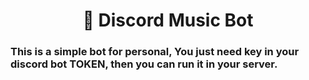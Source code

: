 <h1 align='center'>🎤 Discord Music Bot</h1>
<h3 align='left'> This is a simple bot for personal, You just need key in your discord bot TOKEN, then you can run it in your server.</h3>
